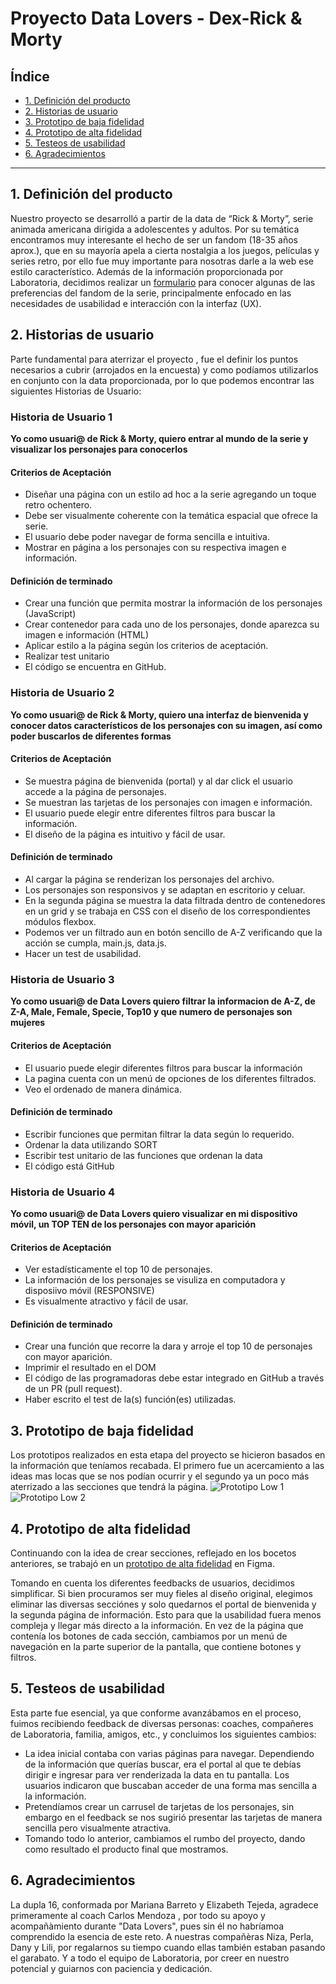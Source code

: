 # Proyecto Data Lovers - Dex-Rick & Morty

## Índice 
* [1. Definición del producto](#1-definici%C3%B3n-del-producto)
* [2. Historias de usuario](#2-historias-de-usuario)
* [3. Prototipo de baja fidelidad](#3-prototipo-de-baja-fidelidad)
* [4. Prototipo de alta fidelidad](#4-prototipo-de-alta-fidelidad)
* [5. Testeos de usabilidad](#5-testeos-de-usabilidad)
* [6. Agradecimientos](#6-agradecimeintos)


***

## 1. Definición del producto
Nuestro proyecto se desarrolló a partir de la data de “Rick & Morty”, serie animada americana dirigida a adolescentes y adultos. Por su temática encontramos muy interesante el hecho de ser un fandom (18-35 años aprox.), que en su mayoría apela a cierta nostalgia a los juegos, películas y series retro, por ello fue muy importante para nosotras darle a la web ese estilo característico.
Además de la información proporcionada por Laboratoria, decidimos realizar un [formulario](https://es.surveymonkey.com/r/XX37JZW) para conocer algunas de las preferencias del fandom de la serie, principalmente enfocado en las necesidades de usabilidad e interacción con la interfaz (UX).



## 2. Historias de usuario

Parte fundamental para aterrizar el proyecto , fue el definir los puntos necesarios a cubrir (arrojados en  la encuesta) y como podíamos utilizarlos en conjunto con la data proporcionada, por lo que podemos encontrar las siguientes Historias de Usuario:

### Historia de Usuario 1
**Yo como usuari@ de Rick & Morty, quiero entrar al mundo de la serie y visualizar los personajes para conocerlos**

#### Criterios de Aceptación
* Diseñar una página con un estilo ad hoc a la serie agregando un toque retro ochentero.
* Debe ser visualmente coherente con la temática espacial que ofrece la serie.
* El usuario debe poder navegar de forma sencilla e intuitiva. 
* Mostrar en página a los personajes con su respectiva imagen e información.

#### Definición de terminado
* Crear una función que permita mostrar la información de los personajes (JavaScript)
* Crear contenedor para cada uno de los personajes, donde aparezca su imagen e información (HTML)
* Aplicar estilo a la página según los criterios de aceptación.
* Realizar test unitario
* El código se encuentra en GitHub.

### Historia de Usuario 2
**Yo como usuari@ de Rick & Morty, quiero una interfaz de bienvenida y conocer datos característicos de los personajes con su imagen, así como poder buscarlos de diferentes formas**

#### Criterios de Aceptación
* Se muestra página de bienvenida (portal) y al dar click el usuario accede a la página de personajes.
* Se muestran las tarjetas de los personajes con imagen e información.
* El usuario puede elegir entre diferentes filtros para buscar la información. 
* El diseño de la página es intuitivo y fácil de usar.
#### Definición de terminado
* Al cargar la página se renderizan los personajes del archivo. 
* Los personajes son responsivos y se adaptan en escritorio y celuar.
* En la segunda página se muestra la data filtrada dentro de contenedores en un grid y se trabaja en CSS con el diseño de los correspondientes módulos flexbox.
* Podemos ver un filtrado aun en botón sencillo de A-Z verificando que la acción se cumpla, main.js, data.js.
* Hacer un test de usabilidad. 

### Historia de Usuario 3
**Yo como usuari@ de Data Lovers quiero filtrar la informacion de A-Z, de Z-A, Male, Female, Specie, Top10 y que numero de personajes son mujeres**

#### Criterios de Aceptación
* El usuario puede elegir diferentes filtros para buscar la información 
* La pagina cuenta con un menú de opciones de los diferentes filtrados.
* Veo el ordenado de manera dinámica.

#### Definición de terminado
* Escribir funciones que permitan filtrar la data según lo requerido.
* Ordenar la data utilizando SORT
* Escribir test unitario de las funciones que ordenan la data
* El código está GitHub

### Historia de Usuario 4
**Yo como usuari@ de Data Lovers quiero visualizar en mi dispositivo móvil,  un TOP TEN de los personajes con mayor aparición**

#### Criterios de Aceptación
* Ver estadísticamente el top 10 de personajes. 
* La información de los personajes se visuliza en computadora y disposiivo móvil (RESPONSIVE)
* Es visualmente atractivo y fácil de usar.

#### Definición de terminado
* Crear una función que recorre la dara y arroje el top 10 de personajes con mayor aparición.
* Imprimir el resultado en el DOM
* El código de las programadoras debe estar integrado en GitHub a través de un PR (pull request).
* Haber escrito el test de la(s) función(es) utilizadas.

## 3. Prototipo de baja fidelidad
Los prototipos realizados en esta etapa del proyecto se hicieron basados en la información que teníamos recabada. El primero fue un acercamiento a las ideas mas locas que se nos podían ocurrir y el segundo ya un poco más aterrizado a las secciones que tendrá la página. 
![Prototipo Low 1](/src/assets/prototipoLow1.jpg)
![Prototipo Low 2](/src/assets/prototipoLow2.jpg)


## 4. Prototipo de alta fidelidad
Continuando con la idea de crear secciones, reflejado en los bocetos anteriores, se trabajó en un [prototipo de alta fidelidad](https://www.figma.com/proto/7SYhVZosKhp56iL0cTP1pe/Dex-Rick-and-Morty?node-id=11%3A7&scaling=contain&page-id=0%3A1&starting-point-node-id=11%3A7&show-proto-sidebar=1) en Figma. 

Tomando en cuenta los diferentes feedbacks de usuarios, decidimos simplificar.  Si bien procuramos ser muy fieles al diseño original, elegimos eliminar las diversas secciónes y solo quedarnos el portal de bienvenida y la segunda página de información. Esto para que la usabilidad fuera menos compleja y llegar más directo a la información.
En vez de la página que contenía los botones de cada sección, cambiamos por un menú de navegación en la parte superior de la pantalla,  que contiene botones y filtros.

## 5. Testeos de usabilidad
Esta parte fue esencial, ya que conforme avanzábamos en el proceso, fuimos recibiendo feedback de diversas personas: coaches, compañeres de Laboratoria, familia, amigos, etc.,  y concluimos los siguientes cambios: 

* La idea inicial contaba con varias páginas para navegar. Dependiendo de la información que querías buscar, era el portal al que te debías dirigir e ingresar para ver renderizada la data en tu pantalla. Los usuarios indicaron que buscaban acceder de una forma mas sencilla a la información. 
* Pretendíamos crear un carrusel de tarjetas de los personajes, sin embargo en el feedback se nos sugirió presentar las tarjetas de manera sencilla pero visualmente atractiva. 
* Tomando todo lo anterior, cambiamos el rumbo del proyecto, dando como resultado el producto final que mostramos. 

## 6. Agradecimientos
La dupla 16, conformada por Mariana Barreto y Elizabeth Tejeda, agradece primeramente al coach Carlos Mendoza , por todo su apoyo y acompañàmiento durante "Data Lovers", pues sin él no habríamoa comprendido la esencia de este reto. A nuestras compañèras Niza, Perla, Dany y Lili, por regalarnos su tiempo cuando ellas también estaban pasando el garabato. Y a todo el equipo de Laboratoria, por creer en nuestro potencial y guiarnos con paciencia y dedicación. 